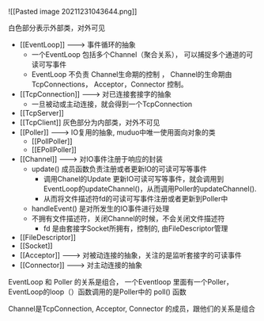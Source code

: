 ![[Pasted image 20211231043644.png]]

白色部分表示外部类，对外可见
+ [[EventLoop]]        ---> 事件循环的抽象
	+ 一个EventLoop 包括多个Channel（聚合关系）， 可以捕捉多个通道的可读可写事件
	+ EventLoop 不负责 Channel生命期的控制 ， Channel的生命期由 TcpConnections， Acceptor，Connector 控制。
+ [[TcpConnection]] ---> 对已连接套接字的抽象
	+ 一旦被动或主动连接，就会得到一个TcpConnection
+ [[TcpServer]]
+ [[TcpClient]]
灰色部分为内部类，对外不可见
+ [[Poller]]                ---> IO复用的抽象, muduo中唯一使用面向对象的类
	+ [[PollPoller]]
	+ [[EPollPoller]]
+ [[Channel]]            ---> 对IO事件注册于响应的封装
	+ update() 成员函数负责注册或者更新IO的可读可写等事件
		+ 调用Chanel的Update 更新IO可读可写等事件，就会调用到EventLoop的updateChannel()，从而调用Poller的updateChannel(). 
		+ 从而将文件描述符fd的可读可写事件注册或者更新到Poller中
	+ handleEvent() 是对所发生的IO事件进行处理
	+ 不拥有文件描述符，关闭Channel的时候，不会关闭文件描述符
		+ fd 是由套接字Socket所拥有，控制的, 由FileDescriptor管理
+ [[FileDescriptor]]
+ [[Socket]]
+ [[Acceptor]]              ---> 对被动连接的抽象，关注的是监听套接字的可读事件
+ [[Connector]]            ---> 对主动连接的抽象


EventLoop 和 Poller 的关系是组合， 一个Eventloop 里面有一个Poller， EventLoop的loop（）函数调用的是Poller中的 poll() 函数

Channel是TcpConnection, Acceptor, Connector 的成员，跟他们的关系是组合
